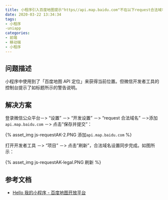 ```yaml
---
title: 小程序引入百度地图提示"https//api.map.baidu.com"不在以下request合法域名列表中
date: 2020-03-22 13:34:34
tags:
- 小程序
-uniapp
categories:
- 前端
- 移动端
- 小程序
---
```


## 问题描述

小程序中使用到了「百度地图 API 定位」来获得当前位置。但微信开发者工具的控制台提示了如标题所示的警告说明。

<!-- more -->

## 解决方案

登录微信公众平台－> “设置” －> “开发设置” －> “request 合法域名” －>添加 `api.map.baidu.com` －> 点击”保存并提交”：

{% asset_img js-requestAK-2.PNG 添加`api.map.baidu.com` %}

打开开发者工具 －> “项目” －> 点击”刷新”，合法域名设置同步完成。如图所示：

{% asset_img js-requestAK-legal.PNG 刷新 %}

## 参考文档

- [Hello 我的小程序 - 百度地图开放平台](https://lbs.baidu.com/index.php?title=wxjsapi/guide/helloworld)
